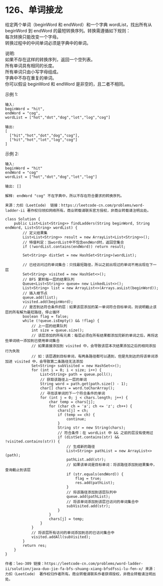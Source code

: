 126、单词接龙
===
给定两个单词（beginWord 和 endWord）和一个字典 wordList，找出所有从 beginWord 到 endWord 的最短转换序列。转换需遵循如下规则：<br>
每次转换只能改变一个字母。<br>
转换过程中的中间单词必须是字典中的单词。<br>

说明:<br>
如果不存在这样的转换序列，返回一个空列表。<br>
所有单词具有相同的长度。<br>
所有单词只由小写字母组成。<br>
字典中不存在重复的单词。<br>
你可以假设 beginWord 和 endWord 是非空的，且二者不相同。<br>

示例 1:<br>
```
输入:
beginWord = "hit",
endWord = "cog",
wordList = ["hot","dot","dog","lot","log","cog"]

输出:
[
  ["hit","hot","dot","dog","cog"],
  ["hit","hot","lot","log","cog"]
]
```
示例 2:<br>
```
输入:
beginWord = "hit"
endWord = "cog"
wordList = ["hot","dot","dog","lot","log"]

输出: []

解释: endWord "cog" 不在字典中，所以不存在符合要求的转换序列。
```

``
来源：力扣（LeetCode）
链接：https://leetcode-cn.com/problems/word-ladder-ii
著作权归领扣网络所有。商业转载请联系官方授权，非商业转载请注明出处。
``

```
class Solution {
    public List<List<String>> findLadders(String beginWord, String endWord, List<String> wordList) {
        // 定义结果集
        List<List<String>> result = new ArrayList<List<String>>();
        // 特值判定：当wordList中不包含endWord时，返回空集合
        if (!wordList.contains(endWord)) return result;
        
        Set<String> distSet = new HashSet<String>(wordList);
        
        // 已经访问过的单词集合：只找最短路径，所以之前出现过的单词不用出现在下一层
        Set<String> visited = new HashSet<>();
        // BFS 累积每一层的结果队列
        Queue<List<String>> queue= new LinkedList<>();
        List<String> list = new ArrayList<>(Arrays.asList(beginWord));
        // 插入根节点
        queue.add(list);
        visited.add(beginWord);
        // 是否到达符合条件的层：如果该层添加的某一单词符合目标单词，则说明截止该层的所有解为最短路径，停止循环
        boolean flag = false;
        while (!queue.isEmpty() && !flag) {
            // 上一层的结果队列
            int size = queue.size();
            // 该层添加的所有元素：每层必须在所有结果都添加完新的单词之后，再将这些单词统一添加到已使用单词集合
            // 如果直接添加到 visited 中，会导致该层本次结果添加之后的相同添加行为失败
            // 如：该层遇到目标单词，有两条路径都可以遇到，但是先到达的将该单词添加进 visited 中，会导致第二条路径无法添加
            Set<String> subVisited = new HashSet<>();
            for (int i = 0; i < size; i++) {
                List<String> path = queue.poll();
                // 获取该路径上一层的单词
                String word = path.get(path.size() - 1);
                char[] chars = word.toCharArray();
                // 寻找该单词的下一个符合条件的单词
                for (int j = 0; j < chars.length; j++) {
                    char temp = chars[j];
                    for (char ch = 'a'; ch <= 'z'; ch++) {
                        chars[j] = ch;
                        if (temp == ch) {
                            continue;
                        }
                        String str = new String(chars);
                        // 符合条件：在 wordList 中 && 之前的层没有使用过
                        if (distSet.contains(str) && !visited.contains(str)) {
                            // 生成新的路径
                            List<String> pathList = new ArrayList<>(path);
                            pathList.add(str);
                            // 如果该单词是目标单词：将该路径添加到结果集中，查询截止到该层
                            if (str.equals(endWord)) {
                                flag = true;
                                res.add(pathList);
                            }
                            // 将该路径添加到该层队列中
                            queue.add(pathList); 
                            // 将该单词添加到该层已访问的单词集合中
                            subVisited.add(str);
                        }
                    }
                    chars[j] = temp;
                }
            }
            // 将该层所有访问的单词添加到总的已访问集合中
            visited.addAll(subVisited);
        }
        return res;
    }
}
```

``
作者：leo-309
链接：https://leetcode-cn.com/problems/word-ladder-ii/solution/java-duo-jie-fa-bfs-shuang-xiang-bfsdfssi-lu-fen-x/
来源：力扣（LeetCode）
著作权归作者所有。商业转载请联系作者获得授权，非商业转载请注明出处。
``
